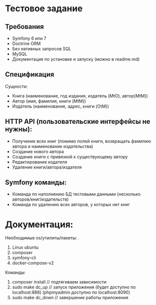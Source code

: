 # Тестовое задание

## Требования
* Symfony 6 или 7
* Doctrine ORM
* Без нативных запросов SQL
* MySQL
* Документация по установке и запуску (можно в readme.md)

## Спецификация
Сущности:
* Книга (наименование, год издания, издатель (MtO), автор(MtM))
* Автор (имя, фамилия, книги (MtM))
* Издатель (наименование, адрес, книги (OtM))

## HTTP API (пользовательские интерфейсы не нужны):
* Получение всех книг (помимо полей книги, возвращать фамилию автора и наименование издательства)
* Создание нового автора
* Создание книги с привязкой к существующему автору
* Редактирование издателя
* Удаление книги/автора/издателя

## Symfony команды:
* Команда по наполнению БД тестовыми данными (несколько авторов/книг/издательств)
* Команда по удалению всех авторов, у которых нет книг

# Документация:

Необходимые os/утилиты/пакеты:
1) Linux ubuntu
2) composer
3) symfony-cli
4) docker-compose-v2

Команды:
1) composer install    // подтягиваем зависимости
2) sudo make dc_up     // запуск приложения (будет доступно по localhost:888) (phpmyadmin доступно по localhost:8090)
3) sudo make dc_down   // завершение работы приложения
